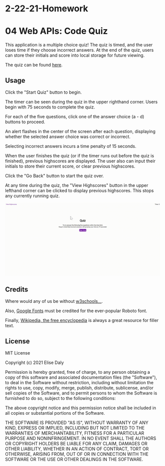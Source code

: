 # 2-22-21-Homework
# 04 Web APIs: Code Quiz

This application is a multiple choice quiz! The quiz is timed, and the user loses time if they choose incorrect answers. At the end of the quiz, users can store their initials and score into local storage for future viewing.

The quiz can be found [here](https://elisesamanthadaly.github.io/2-22-21-Homework/).


## Usage

Click the "Start Quiz" button to begin.

The timer can be seen during the quiz in the upper righthand corner. Users begin with 75 seconds to complete the quiz.

For each of the five questions, click one of the answer choice (a - d) buttons to proceed.

An alert flashes in the center of the screen after each question, displaying whether the selected answer choice was correct or incorrect.

Selecting incorrect answers incurs a time penalty of 15 seconds.

When the user finishes the quiz (or if the timer runs out before the quiz is finished), previous highscores are displayed. The user also can input their initials to store their current score, or clear previous highscores.

Click the "Go Back" button to start the quiz over.

At any time during the quiz, the "View Highscores" button in the upper lefthand corner can be clicked to display previous highscores. This stops any currently running quiz.

![alt text](./assets/images/screencast.gif)


## Credits

Where would any of us be without [w3schools...](https://www.w3schools.com/).

Also, [Google Fonts](https://fonts.google.com/) must be credited for the ever-popular Roboto font.

Finally, [Wikipedia, the free encyclopedia](https://en.wikipedia.org/wiki/Cavendish_banana) is always a great resource for filler text.


## License

MIT License

Copyright (c) 2021 Elise Daly

Permission is hereby granted, free of charge, to any person obtaining a copy
of this software and associated documentation files (the "Software"), to deal
in the Software without restriction, including without limitation the rights
to use, copy, modify, merge, publish, distribute, sublicense, and/or sell
copies of the Software, and to permit persons to whom the Software is
furnished to do so, subject to the following conditions:

The above copyright notice and this permission notice shall be included in all
copies or substantial portions of the Software.

THE SOFTWARE IS PROVIDED "AS IS", WITHOUT WARRANTY OF ANY KIND, EXPRESS OR
IMPLIED, INCLUDING BUT NOT LIMITED TO THE WARRANTIES OF MERCHANTABILITY,
FITNESS FOR A PARTICULAR PURPOSE AND NONINFRINGEMENT. IN NO EVENT SHALL THE
AUTHORS OR COPYRIGHT HOLDERS BE LIABLE FOR ANY CLAIM, DAMAGES OR OTHER
LIABILITY, WHETHER IN AN ACTION OF CONTRACT, TORT OR OTHERWISE, ARISING FROM,
OUT OF OR IN CONNECTION WITH THE SOFTWARE OR THE USE OR OTHER DEALINGS IN THE
SOFTWARE.